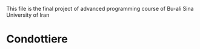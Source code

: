 This file is the final project of advanced programming course of Bu-ali Sina University of Iran

# Condottiere
